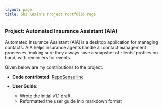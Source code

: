 ```yaml
---
layout: page
title: Shi Kexin's Project Portfolio Page
---
```


### Project: Automated Insurance Assistant (AIA)

Automated Insurance Assistant (AIA) is a desktop application for managing contacts. AIA helps insurance agents handle
all contact management processes, making sure they always have a snapshot of clients’ profiles on hand, with reminders
for events.

Given below are my contributions to the project.

* **Code contributed**: [RepoSense link](#https://nus-cs2103-ay2122s2.github.io/tp-dashboard/?search=cashewnade&sort=groupTitle&sortWithin=title&timeframe=commit&mergegroup=&groupSelect=groupByRepos&breakdown=true&checkedFileTypes=docs~functional-code~test-code~other&since=2022-02-18&tabOpen=true&tabType=authorship&tabAuthor=cashewnade&tabRepo=AY2122S2-CS2103T-T17-3%2Ftp%5Bmaster%5D&authorshipIsMergeGroup=false&authorshipFileTypes=&authorshipIsBinaryFileTypeChecked=false)

* **User Guide**: 
    * Wrote the initial v1.1 draft.
    * Reformatted the user guide into markdown format.